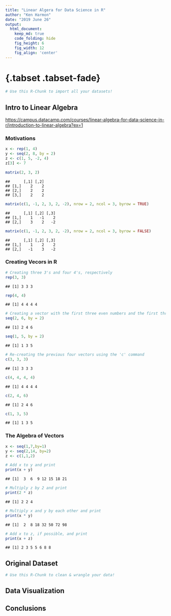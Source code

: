 ```yaml
---
title: "Linear Algera for Data Science in R"
author: "Ken Harmon"
date: "2019 June 26"
output:
  html_document:  
    keep_md: true
    code_folding: hide
    fig_height: 6
    fig_width: 12
    fig_align: 'center'
---
```


# {.tabset .tabset-fade}






```r
# Use this R-Chunk to import all your datasets!
```

## Intro to Linear Algebra

https://campus.datacamp.com/courses/linear-algebra-for-data-science-in-r/introduction-to-linear-algebra?ex=1

### Motivations

```r
x <- rep(1, 4)
y <- seq(2, 8, by = 2)
z <- c(1, 5, -2, 4)
z[3] <- 7

matrix(2, 3, 2)
```

```
##      [,1] [,2]
## [1,]    2    2
## [2,]    2    2
## [3,]    2    2
```

```r
matrix(c(1, -1, 2, 3, 2, -2), nrow = 2, ncol = 3, byrow = TRUE)
```

```
##      [,1] [,2] [,3]
## [1,]    1   -1    2
## [2,]    3    2   -2
```

```r
matrix(c(1, -1, 2, 3, 2, -2), nrow = 2, ncol = 3, byrow = FALSE)
```

```
##      [,1] [,2] [,3]
## [1,]    1    2    2
## [2,]   -1    3   -2
```
### Creating Vecors in R


```r
# Creating three 3's and four 4's, respectively
rep(3, 3)
```

```
## [1] 3 3 3
```

```r
rep(4, 4)
```

```
## [1] 4 4 4 4
```

```r
# Creating a vector with the first three even numbers and the first three odd numbers
seq(2, 6, by = 2)
```

```
## [1] 2 4 6
```

```r
seq(1, 5, by = 2)
```

```
## [1] 1 3 5
```

```r
# Re-creating the previous four vectors using the 'c' command
c(3, 3, 3)
```

```
## [1] 3 3 3
```

```r
c(4, 4, 4, 4)
```

```
## [1] 4 4 4 4
```

```r
c(2, 4, 6)
```

```
## [1] 2 4 6
```

```r
c(1, 3, 5)
```

```
## [1] 1 3 5
```
### The Algebra of Vectors


```r
x <- seq(1,7,by=1)
y <- seq(2,14, by=2)
z <- c(1,1,2)

# Add x to y and print
print(x + y)
```

```
## [1]  3  6  9 12 15 18 21
```

```r
# Multiply z by 2 and print
print(2 * z)
```

```
## [1] 2 2 4
```

```r
# Multiply x and y by each other and print
print(x * y)
```

```
## [1]  2  8 18 32 50 72 98
```

```r
# Add x to z, if possible, and print
print(x + z)
```

```
## [1] 2 3 5 5 6 8 8
```



## Original Dataset


```r
# Use this R-Chunk to clean & wrangle your data!
```

## Data Visualization






## Conclusions

